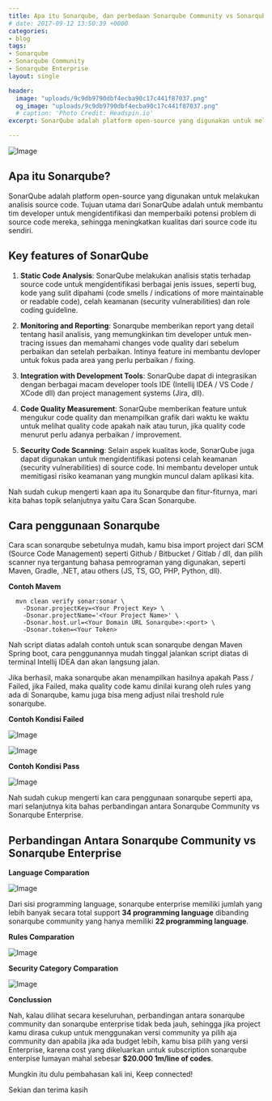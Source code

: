 ```yaml
---
title: Apa itu Sonarqube, dan perbedaan Sonarqube Community vs Sonarqube Enterprise
# date: 2017-09-12 13:50:39 +0000
categories:
- blog
tags:
- Sonarqube
- Sonarqube Community
- Sonarqube Enterprise
layout: single

header:
  image: "uploads/9c9db9790dbf4ecba90c17c441f87037.png"
  og_image: "uploads/9c9db9790dbf4ecba90c17c441f87037.png"
  # caption: 'Photo Credit: Headspin.io'
excerpt: SonarQube adalah platform open-source yang digunakan untuk melakukan analisis source code. Tujuan utama dari SonarQube adalah untuk membantu tim developer untuk mengidentifikasi dan memperbaiki potensi problem dalam source code mereka, sehingga meningkatkan kualitas dari source code.

---
```


![Image](https://res.cloudinary.com/brianrakhmataji-id/image/upload/v1702099402/wwql1j2abj2sypoqmqzy.png)

## **Apa itu Sonarqube?**

SonarQube adalah platform open-source yang digunakan untuk melakukan analisis source code. Tujuan utama dari SonarQube adalah untuk membantu tim developer untuk mengidentifikasi dan memperbaiki potensi problem di source code mereka, sehingga meningkatkan kualitas dari source code itu sendiri.

## **Key features of SonarQube**

1. **Static Code Analysis**: SonarQube melakukan analisis statis terhadap source code untuk mengidentifikasi berbagai jenis issues, seperti bug, kode yang sulit dipahami (code smells / indications of more maintainable or readable code), celah keamanan (security vulnerabilities) dan role coding guideline.

2. **Monitoring and Reporting**: Sonarqube memberikan report yang detail tentang hasil analisis, yang memungkinkan tim developer untuk men-tracing issues dan memahami changes vode quality dari sebelum perbaikan dan setelah perbaikan. Intinya feature ini membantu devloper untuk fokus pada area yang perlu perbaikan / fixing.

3. **Integration with Development Tools**: SonarQube dapat di integrasikan dengan berbagai macam developer tools IDE (Intellij IDEA / VS Code / XCode dll) dan project management systems (Jira, dll).


4. **Code Quality Measurement**: SonarQube memberikan feature untuk mengukur code quality dan menampilkan grafik dari waktu ke waktu untuk melihat quality code apakah naik atau turun, jika quality code menurut perlu adanya perbaikan / improvement.

5. **Security Code Scanning**: Selain aspek kualitas kode, SonarQube juga dapat digunakan untuk mengidentifikasi potensi celah keamanan (security vulnerabilities) di source code. Ini membantu developer untuk memitigasi risiko keamanan yang mungkin muncul dalam aplikasi kita.

Nah sudah cukup mengerti kaan apa itu Sonarqube dan fitur-fiturnya, mari kita bahas topik selanjutnya yaitu Cara Scan Sonarqube.

## **Cara penggunaan Sonarqube**

Cara scan sonarqube sebetulnya mudah, kamu bisa import project dari SCM (Source Code Management) seperti Github / Bitbucket / Gitlab / dll, dan pilih scanner nya tergantung bahasa pemrograman yang digunakan, seperti Maven, Gradle, .NET, atau others (JS, TS, GO, PHP, Python, dll).

**Contoh Mavem**
```
  mvn clean verify sonar:sonar \
    -Dsonar.projectKey=<Your Project Key> \
    -Dsonar.projectName='<Your Project Name>' \
    -Dsonar.host.url=<Your Domain URL Sonarqube>:<port> \
    -Dsonar.token=<Your Token>
```

Nah script diatas adalah contoh untuk scan sonarqube dengan Maven Spring boot, cara penggunannya mudah tinggal jalankan script diatas di terminal Intellij IDEA dan akan langsung jalan.

Jika berhasil, maka sonarqube akan menampilkan hasilnya apakah Pass / Failed, jika Failed, maka quality code kamu dinilai kurang oleh rules yang ada di Sonarqube, kamu juga bisa meng adjust nilai treshold rule sonarqube.

**Contoh Kondisi Failed**

![Image](https://res.cloudinary.com/brianrakhmataji-id/image/upload/v1702099402/swceaencspkjec3vbe7d.png)

![Image](https://res.cloudinary.com/brianrakhmataji-id/image/upload/v1702099402/wmivvpaquilnbd0wcd2d.png)

**Contoh Kondisi Pass**

![Image](https://res.cloudinary.com/brianrakhmataji-id/image/upload/v1702099402/v4rndnes3xlvn7enqss1.png)

Nah sudah cukup mengerti kan cara penggunaan sonarqube seperti apa, mari selanjutnya kita bahas perbandingan antara Sonarqube Community vs Sonarqube Enterprise.

## **Perbandingan Antara Sonarqube Community vs Sonarqube Enterprise**

**Language Comparation**

![Image](https://res.cloudinary.com/brianrakhmataji-id/image/upload/v1702099402/bjzphy2xf2ylq35m5itt.png)

Dari sisi programming language, sonarqube enterprise memiliki jumlah yang lebih banyak secara total support **34 programming language** dibanding sonarqube community yang hanya memiliki **22 programming language**.

**Rules Comparation**

![Image](https://res.cloudinary.com/brianrakhmataji-id/image/upload/v1702099402/ucrqgvnwrwwy33dshlyo.png)

**Security Category Comparation**

![Image](https://res.cloudinary.com/brianrakhmataji-id/image/upload/v1702099402/augaklwq3ezqgqppyqkz.png)

**Conclussion**

Nah, kalau dilihat secara keseluruhan, perbandingan antara sonarqube community dan sonarqube enterprise tidak beda jauh, sehingga jika project kamu dirasa cukup untuk menggunakan versi community ya pilih aja community dan apabila jika ada budget lebih, kamu bisa pilih yang versi Enterprise, karena cost yang dikeluarkan untuk subscription sonarqube enterpise lumayan mahal sebesar **$20.000 1m/line of codes**.

Mungkin itu dulu pembahasan kali ini, Keep connected!

Sekian dan terima kasih